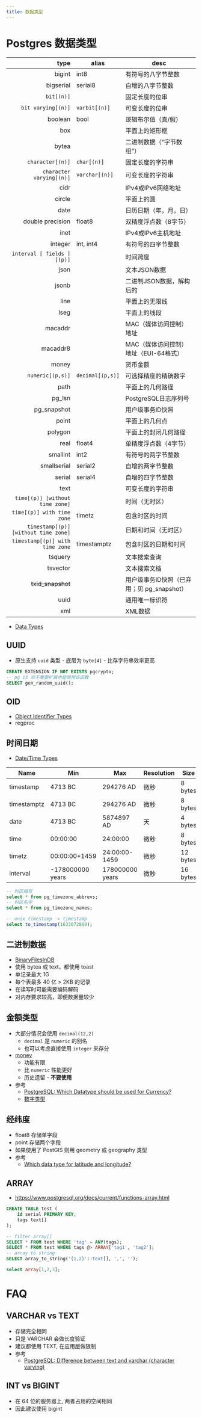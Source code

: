 ```yaml
---
title: 数据类型
---
```


# Postgres 数据类型

|                                 type | alias            | desc                                       |
| -----------------------------------: | ---------------- | ------------------------------------------ |
|                               bigint | int8             | 有符号的八字节整数                         |
|                            bigserial | serial8          | 自增的八字节整数                           |
|                           `bit[(n)]` |                  | 固定长度的位串                             |
|                   `bit varying[(n)]` | `varbit[(n)]`    | 可变长度的位串                             |
|                              boolean | bool             | 逻辑布尔值（真/假）                        |
|                                  box |                  | 平面上的矩形框                             |
|                                bytea |                  | 二进制数据（“字节数组”）                   |
|                     `character[(n)]` | `char[(n)]`      | 固定长度的字符串                           |
|             `character varying[(n)]` | `varchar[(n)]`   | 可变长度的字符串                           |
|                                 cidr |                  | IPv4或IPv6网络地址                         |
|                               circle |                  | 平面上的圆                                 |
|                                 date |                  | 日历日期（年，月，日）                     |
|                     double precision | float8           | 双精度浮点数（8字节）                      |
|                                 inet |                  | IPv4或IPv6主机地址                         |
|                              integer | int, int4        | 有符号的四字节整数                         |
|           `interval [ fields ][(p)]` |                  | 时间跨度                                   |
|                                 json |                  | 文本JSON数据                               |
|                                jsonb |                  | 二进制JSON数据，解构后的                   |
|                                 line |                  | 平面上的无限线                             |
|                                 lseg |                  | 平面上的线段                               |
|                              macaddr |                  | MAC（媒体访问控制）地址                    |
|                             macaddr8 |                  | MAC（媒体访问控制）地址（EUI-64格式）      |
|                                money |                  | 货币金额                                   |
|                     `numeric[(p,s)]` | `decimal[(p,s)]` | 可选择精度的精确数字                       |
|                                 path |                  | 平面上的几何路径                           |
|                               pg_lsn |                  | PostgreSQL日志序列号                       |
|                          pg_snapshot |                  | 用户级事务ID快照                           |
|                                point |                  | 平面上的几何点                             |
|                              polygon |                  | 平面上的封闭几何路径                       |
|                                 real | float4           | 单精度浮点数（4字节）                      |
|                             smallint | int2             | 有符号的两字节整数                         |
|                          smallserial | serial2          | 自增的两字节整数                           |
|                               serial | serial4          | 自增的四字节整数                           |
|                                 text |                  | 可变长度的字符串                           |
|      `time[(p)] [without time zone]` |                  | 时间（无时区）                             |
|           `time[(p)] with time zone` | timetz           | 包含时区的时间                             |
| `timestamp[(p)] [without time zone]` |                  | 日期和时间（无时区）                       |
|      `timestamp[(p)] with time zone` | timestamptz      | 包含时区的日期和时间                       |
|                              tsquery |                  | 文本搜索查询                               |
|                             tsvector |                  | 文本搜索文档                               |
|                    ~~txid_snapshot~~ |                  | 用户级事务ID快照（已弃用；见 pg_snapshot） |
|                                 uuid |                  | 通用唯一标识符                             |
|                                  xml |                  | XML数据                                    |

- [Data Types](https://www.postgresql.org/docs/current/datatype.html)

## UUID

- 原生支持 `uuid` 类型 - 底层为 `byte[4]` - 比存字符串效率更高

```sql
CREATE EXTENSION IF NOT EXISTS pgcrypto;
-- pg 13 后不需要扩展也能使用该函数
SELECT gen_random_uuid();
```

## OID

- [Object Identifier Types](https://www.postgresql.org/docs/current/datatype-oid.html)
- regproc

## 时间日期

- [Date/Time Types](https://www.postgresql.org/docs/current/datatype-datetime.html)

| Name        | Min              | Max             | Resolution | Size     |
| ----------- | ---------------- | --------------- | ---------- | -------- |
| timestamp   | 4713 BC          | 294276 AD       | 微秒       | 8 bytes  |
| timestamptz | 4713 BC          | 294276 AD       | 微秒       | 8 bytes  |
| date        | 4713 BC          | 5874897 AD      | 天         | 4 bytes  |
| time        | 00:00:00         | 24:00:00        | 微秒       | 8 bytes  |
| timetz      | 00:00:00+1459    | 24:00:00-1459   | 微秒       | 12 bytes |
| interval    | -178000000 years | 178000000 years | 微秒       | 16 bytes |

```sql
-- 时区缩写
select * from pg_timezone_abbrevs;
-- 时区名字
select * from pg_timezone_names;

-- unix timestamp -> timestamp
select to_timestamp(1633072800);
```

## 二进制数据

- [BinaryFilesInDB](https://wiki.postgresql.org/wiki/BinaryFilesInDB)
- 使用 bytea 或 text，都使用 toast
- 单记录最大 1G
- 每个表最多 40 亿 > 2KB 的记录
- 在读写时可能需要编码解码
- 对内存要求较高，即便数据量较少

## 金额类型

- 大部分情况会使用 `decimal(12,2)`
  - `decimal` 是 `numeric` 的别名
  - 也可以考虑直接使用 `integer` 来存分
- [money](https://www.postgresql.org/docs/current/static/datatype-money.html)
  - 功能有限
  - 比 `numeric` 性能更好
  - 历史遗留 - **不要使用**
- 参考
  - [PostgreSQL: Which Datatype should be used for Currency?](https://stackoverflow.com/q/15726535/1870054)
  - [数字类型](https://www.postgresql.org/docs/current/static/datatype-numeric.html)

## 经纬度

- float8 存储单字段
- point 存储两个字段
- 如果使用了 PostGIS 则用 geometry 或 geography 类型
- 参考
  - [Which data type for latitude and longitude?](https://stackoverflow.com/a/8150944/1870054)

## ARRAY

- https://www.postgresql.org/docs/current/functions-array.html

```sql
CREATE TABLE test (
    id serial PRIMARY KEY,
    tags text[]
);

-- filter array[]
SELECT * FROM test WHERE 'tag' = ANY(tags);
SELECT * FROM test WHERE tags @> ARRAY['tag1', 'tag2'];
-- array to string
SELECT array_to_string('{1,2}'::text[], ',', '');

select array[1,2,3];
```

# FAQ

## VARCHAR vs TEXT

- 存储完全相同
- 只是 VARCHAR 会做长度验证
- 建议都使用 TEXT, 在应用层做限制
- 参考
  - [PostgreSQL: Difference between text and varchar (character varying)](https://stackoverflow.com/a/4849030/1870054)

## INT vs BIGINT

- 在 64 位的服务器上, 两者占用的空间相同
- 因此建议使用 bigint
